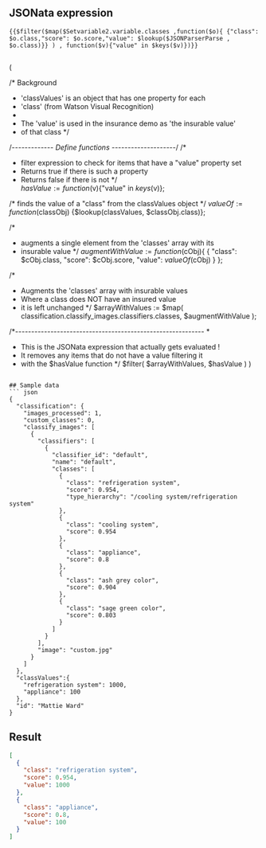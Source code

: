 ## JSONata expression
```
{{$filter($map($Setvariable2.variable.classes ,function($o){ {"class": $o.class,"score": $o.score,"value": $lookup($JSONParserParse , $o.class)}} ) , function($v){"value" in $keys($v)})}}


```
(

  /* Background
   * 'classValues' is an object that has one property for each
   * 'class' (from Watson Visual Recognition)
   *
   * The 'value' is used in the insurance demo as 'the insurable value'
   * of that class
   */

  /*------------- Define functions --------------------*/
  /*
   * filter expression to check for items that have a "value" property set
   * Returns true if there is such a property
   * Returns false if there is not
   */  
  $hasValue := function($v){"value" in $keys($v)};

  /* finds the value of a "class" from the classValues object */
  $valueOf := function($classObj) {$lookup(classValues, $classObj.class)};

  /*
   * augments a single element from the 'classes' array with its
   * insurable value
   */
  $augmentWithValue := function($cObj){
            {
                "class": $cObj.class,
                "score": $cObj.score,
                "value": $valueOf($cObj)
            }
  };

  /*
   * Augments the 'classes' array with insurable values
   * Where a class does NOT have an insured value
   * it is left unchanged
   */
  $arrayWithValues := $map(
          classification.classify_images.classifiers.classes,
          $augmentWithValue
       );

  /*-----------------------------------------------------------
   *
   * This is the JSONata expression that actually gets evaluated !
   * It removes any items that do not have a value filtering it
   * with the $hasValue function
   */
  $filter(
      $arrayWithValues,
      $hasValue
  )
)
```

## Sample data
``` json
{
  "classification": {
    "images_processed": 1,
    "custom_classes": 0,
    "classify_images": [
      {
        "classifiers": [
          {
            "classifier_id": "default",
            "name": "default",
            "classes": [
              {
                "class": "refrigeration system",
                "score": 0.954,
                "type_hierarchy": "/cooling system/refrigeration system"
              },
              {
                "class": "cooling system",
                "score": 0.954
              },
              {
                "class": "appliance",
                "score": 0.8
              },
              {
                "class": "ash grey color",
                "score": 0.904
              },
              {
                "class": "sage green color",
                "score": 0.803
              }
            ]
          }
        ],
        "image": "custom.jpg"
      }
    ]
  },
  "classValues":{
    "refrigeration system": 1000,
    "appliance": 100
  },
  "id": "Mattie Ward"
}
```
## Result
``` JSON
[
  {
    "class": "refrigeration system",
    "score": 0.954,
    "value": 1000
  },
  {
    "class": "appliance",
    "score": 0.8,
    "value": 100
  }
]
```
